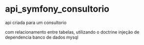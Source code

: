 # api_symfony_consultorio

api criada para um consultorio 

com relacionamento entre tabelas, 
utilizando o doctrine 
injeção de dependencia 
banco de dados mysql 

